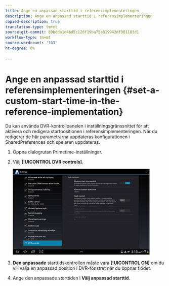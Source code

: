 ```yaml
---
title: Ange en anpassad starttid i referensimplementeringen
description: Ange en anpassad starttid i referensimplementeringen
copied-description: true
translation-type: tm+mt
source-git-commit: 89bdda1d4bd5c126f19ba75a819942df901183d1
workflow-type: tm+mt
source-wordcount: '103'
ht-degree: 0%

---
```



# Ange en anpassad starttid i referensimplementeringen {#set-a-custom-start-time-in-the-reference-implementation}

Du kan använda DVR-kontrollpanelen i inställningsgränssnittet för att aktivera och redigera startpositionen i referensimplementeringen. När du redigerar de här parametrarna uppdateras konfigurationen i SharedPreferences och spelaren uppdateras.

1. Öppna dialogrutan Primetime-inställningar.
1. Välj **[!UICONTROL DVR controls]**.

   <!--<a id="fig_5C7A4E8F0390404F97E667364DB8B0A6"></a>-->

   ![](assets/dvr-configuration.jpg)

1. **Den anpassade** starttidskontrollen måste vara  **[!UICONTROL ON]** om du vill välja en anpassad position i DVR-fönstret när du öppnar flödet.
1. Ange den anpassade starttiden i **Välj anpassad starttid**.
